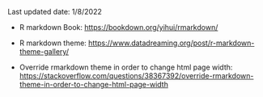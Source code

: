 Last updated date: 1/8/2022

- R markdown Book: https://bookdown.org/yihui/rmarkdown/
- R markdown theme: https://www.datadreaming.org/post/r-markdown-theme-gallery/

- Override rmarkdown theme in order to change html page width: https://stackoverflow.com/questions/38367392/override-rmarkdown-theme-in-order-to-change-html-page-width

